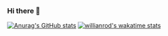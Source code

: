 ### Hi there 👋


[![Anurag's GitHub stats](https://github-readme-stats.vercel.app/api?username=UzJaFaR-13)](https://github.com/anuraghazra/github-readme-stats)
[![willianrod's wakatime stats](https://github-readme-stats.vercel.app/api/UzJaFaR-13?username=UzJaFaR-13)](https://github.com/anuraghazra/github-readme-stats)
